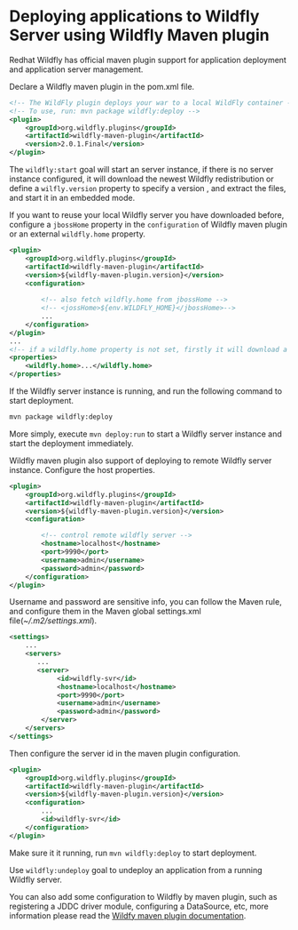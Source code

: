# Deploying applications to Wildfly Server using Wildfly Maven plugin

Redhat Wildfly has official maven plugin support for application deployment and application server management.

Declare a Wildfly maven plugin in the pom.xml file.

```xml
<!-- The WildFly plugin deploys your war to a local WildFly container -->
<!-- To use, run: mvn package wildfly:deploy -->
<plugin>
	<groupId>org.wildfly.plugins</groupId>
	<artifactId>wildfly-maven-plugin</artifactId>
	<version>2.0.1.Final</version>
</plugin> 
```

The `wildfly:start` goal  will start an server instance, if there is no server instance configured, it will download the newest Wildfly redistribution or define a `wilfly.version` property to specify a version , and extract the files, and start it in an embedded mode. 

If you want to reuse your local Wildfly server you have downloaded before, configure a  `jbossHome` property in the `configuration` of Wildfly maven plugin or an external `wildfly.home`  property.

```xml
<plugin>
    <groupId>org.wildfly.plugins</groupId>
    <artifactId>wildfly-maven-plugin</artifactId>
    <version>${wildfly-maven-plugin.version}</version>
    <configuration>
        
        <!-- also fetch wildfly.home from jbossHome -->
        <!-- <jossHome>${env.WILDFLY_HOME}</jbossHome>-->
        ...
    </configuration>
</plugin>
...
<!-- if a wildfly.home property is not set, firstly it will download a copy of wildfly distribution automatically -->
<properties>
	<wildfly.home>...</wildfly.home>
</properties>

```

If the Wildfly server instance is running, and run the following command to start deployment.

```bash
mvn package wildfly:deploy
```

More simply, execute `mvn deploy:run` to start a Wildfly server instance and start the deployment immediately.

Wildfly maven plugin also support of deploying to remote  Wildfly server instance. Configure the host properties.

```xml
<plugin>
    <groupId>org.wildfly.plugins</groupId>
    <artifactId>wildfly-maven-plugin</artifactId>
    <version>${wildfly-maven-plugin.version}</version>
    <configuration>

        <!-- control remote wildfly server -->
        <hostname>localhost</hostname>
        <port>9990</port>
        <username>admin</username>
        <password>admin</password>
    </configuration>
</plugin>
```

Username and password are sensitive info, you can follow the Maven rule, and configure them in the Maven global settings.xml file(*~/.m2/settings.xml*).

```xml
<settings>
    ...
	<servers>
       ... 
       <server>
            <id>wildfly-svr</id>
           	<hostname>localhost</hostname>
            <port>9990</port>
            <username>admin</username>
            <password>admin</password>
        </server>
    </servers>
</settings>    
```
Then configure the server id in the maven plugin configuration.

```xml
<plugin>
    <groupId>org.wildfly.plugins</groupId>
    <artifactId>wildfly-maven-plugin</artifactId>
    <version>${wildfly-maven-plugin.version}</version>
    <configuration>
		...
		<id>wildfly-svr</id>
    </configuration>
</plugin>
```

Make sure it it running, run `mvn wildfly:deploy` to start deployment.

Use `wildfly:undeploy` goal to undeploy an application from a running Wildfly server.

You can also  add some configuration to Wildfly by maven plugin, such as registering a JDDC driver module, configuring a DataSource, etc, more information please read the [Wildfy maven plugin documentation](https://docs.jboss.org/wildfly/plugins/maven/latest/index.html). 